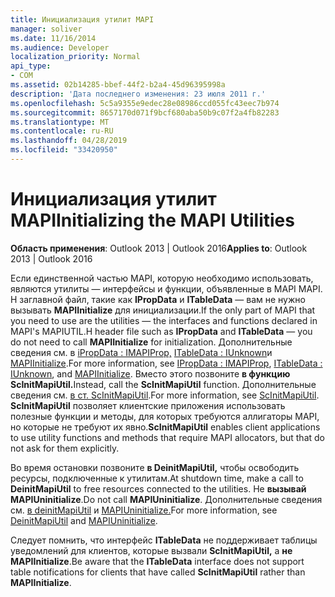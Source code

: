 ```yaml
---
title: Инициализация утилит MAPI
manager: soliver
ms.date: 11/16/2014
ms.audience: Developer
localization_priority: Normal
api_type:
- COM
ms.assetid: 02b14285-bbef-44f2-b2a4-45d96395998a
description: 'Дата последнего изменения: 23 июля 2011 г.'
ms.openlocfilehash: 5c5a9355e9edec28e08986ccd055fc43eec7b974
ms.sourcegitcommit: 8657170d071f9bcf680aba50b9c07f2a4fb82283
ms.translationtype: MT
ms.contentlocale: ru-RU
ms.lasthandoff: 04/28/2019
ms.locfileid: "33420950"
---
```

# <a name="initializing-the-mapi-utilities"></a><span data-ttu-id="01f1a-103">Инициализация утилит MAPI</span><span class="sxs-lookup"><span data-stu-id="01f1a-103">Initializing the MAPI Utilities</span></span>

  
  
<span data-ttu-id="01f1a-104">**Область применения**: Outlook 2013 | Outlook 2016</span><span class="sxs-lookup"><span data-stu-id="01f1a-104">**Applies to**: Outlook 2013 | Outlook 2016</span></span> 
  
<span data-ttu-id="01f1a-105">Если единственной частью MAPI, которую необходимо использовать, являются утилиты — интерфейсы и функции, объявленные в MAPI MAPI. H заглавной файл, такие как **IPropData** и **ITableData** — вам не нужно вызывать **MAPIInitialize** для инициализации.</span><span class="sxs-lookup"><span data-stu-id="01f1a-105">If the only part of MAPI that you need to use are the utilities — the interfaces and functions declared in MAPI's MAPIUTIL.H header file such as **IPropData** and **ITableData** — you do not need to call **MAPIInitialize** for initialization.</span></span> <span data-ttu-id="01f1a-106">Дополнительные сведения см. в [iPropData : IMAPIProp,](ipropdataimapiprop.md) [ITableData : IUnknown](itabledataiunknown.md)и [MAPIInitialize](mapiinitialize.md).</span><span class="sxs-lookup"><span data-stu-id="01f1a-106">For more information, see [IPropData : IMAPIProp](ipropdataimapiprop.md), [ITableData : IUnknown](itabledataiunknown.md), and [MAPIInitialize](mapiinitialize.md).</span></span> <span data-ttu-id="01f1a-107">Вместо этого позвоните **в функцию ScInitMapiUtil.**</span><span class="sxs-lookup"><span data-stu-id="01f1a-107">Instead, call the **ScInitMapiUtil** function.</span></span> <span data-ttu-id="01f1a-108">Дополнительные сведения см. [в ст. ScInitMapiUtil](scinitmapiutil.md).</span><span class="sxs-lookup"><span data-stu-id="01f1a-108">For more information, see [ScInitMapiUtil](scinitmapiutil.md).</span></span> <span data-ttu-id="01f1a-109">**ScInitMapiUtil** позволяет клиентские приложения использовать полезные функции и методы, для которых требуются аллигаторы MAPI, но которые не требуют их явно.</span><span class="sxs-lookup"><span data-stu-id="01f1a-109">**ScInitMapiUtil** enables client applications to use utility functions and methods that require MAPI allocators, but that do not ask for them explicitly.</span></span> 
  
<span data-ttu-id="01f1a-110">Во время остановки позвоните **в DeinitMapiUtil,** чтобы освободить ресурсы, подключенные к утилитам.</span><span class="sxs-lookup"><span data-stu-id="01f1a-110">At shutdown time, make a call to **DeinitMapiUtil** to free resources connected to the utilities.</span></span> <span data-ttu-id="01f1a-111">Не **вызывай MAPIUninitialize**.</span><span class="sxs-lookup"><span data-stu-id="01f1a-111">Do not call **MAPIUninitialize**.</span></span> <span data-ttu-id="01f1a-112">Дополнительные сведения см. [в deinitMapiUtil](deinitmapiutil.md) и [MAPIUninitialize.](mapiuninitialize.md)</span><span class="sxs-lookup"><span data-stu-id="01f1a-112">For more information, see [DeinitMapiUtil](deinitmapiutil.md) and [MAPIUninitialize](mapiuninitialize.md).</span></span>
  
<span data-ttu-id="01f1a-113">Следует помнить, что интерфейс **ITableData** не поддерживает таблицы уведомлений для клиентов, которые вызвали **ScInitMapiUtil,** а **не MAPIInitialize**.</span><span class="sxs-lookup"><span data-stu-id="01f1a-113">Be aware that the **ITableData** interface does not support table notifications for clients that have called **ScInitMapiUtil** rather than **MAPIInitialize**.</span></span> 
  

